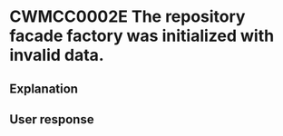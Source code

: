 # CWMCC0002E The repository facade factory was initialized with invalid data.

## Explanation

## User response